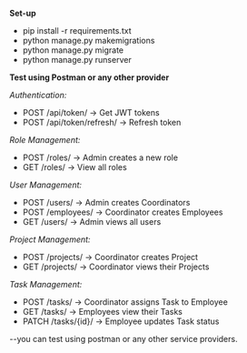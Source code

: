 **Set-up**

- pip install -r requirements.txt
- python manage.py makemigrations
- python manage.py migrate
- python manage.py runserver

**Test using Postman or any other provider**

*Authentication:*
- POST /api/token/ → Get JWT tokens
- POST /api/token/refresh/ → Refresh token

*Role Management:*
- POST /roles/ → Admin creates a new role
- GET /roles/ → View all roles

*User Management:*
- POST /users/ → Admin creates Coordinators
- POST /employees/ → Coordinator creates Employees
- GET /users/ → Admin views all users

*Project Management:*
- POST /projects/ → Coordinator creates Project
- GET /projects/ → Coordinator views their Projects

*Task Management:*
- POST /tasks/ → Coordinator assigns Task to Employee
- GET /tasks/ → Employees view their Tasks
- PATCH /tasks/{id}/ → Employee updates Task status

--you can test using postman or any other service providers.

